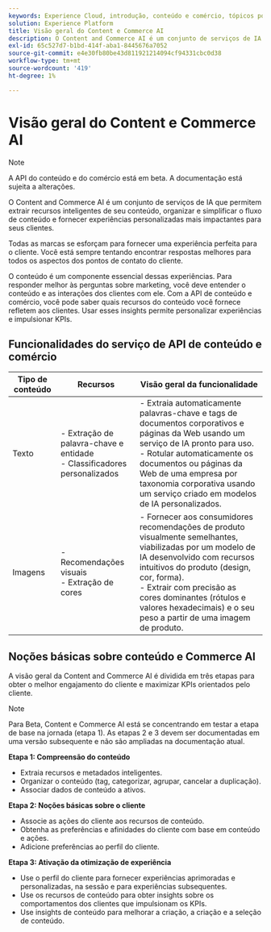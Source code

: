 ```yaml
---
keywords: Experience Cloud, introdução, conteúdo e comércio, tópicos populares, Serviços inteligentes, ccai
solution: Experience Platform
title: Visão geral do Content e Commerce AI
description: O Content and Commerce AI é um conjunto de serviços de IA que permite extrair recursos inteligentes de seu conteúdo, organizar, simplificar o fluxo de conteúdo e fornecer experiências personalizadas mais impactantes para seus clientes.
exl-id: 65c527d7-b1bd-414f-aba1-8445676a7052
source-git-commit: e4e30fb80be43d811921214094cf94331cbc0d38
workflow-type: tm+mt
source-wordcount: '419'
ht-degree: 1%

---
```


# Visão geral do Content e Commerce AI

>[!NOTE]
>
>A API do conteúdo e do comércio está em beta. A documentação está sujeita a alterações.

O Content and Commerce AI é um conjunto de serviços de IA que permitem extrair recursos inteligentes de seu conteúdo, organizar e simplificar o fluxo de conteúdo e fornecer experiências personalizadas mais impactantes para seus clientes.

Todas as marcas se esforçam para fornecer uma experiência perfeita para o cliente. Você está sempre tentando encontrar respostas melhores para todos os aspectos dos pontos de contato do cliente.

O conteúdo é um componente essencial dessas experiências. Para responder melhor às perguntas sobre marketing, você deve entender o conteúdo e as interações dos clientes com ele. Com a API de conteúdo e comércio, você pode saber quais recursos do conteúdo você fornece refletem aos clientes. Usar esses insights permite personalizar experiências e impulsionar KPIs.

## Funcionalidades do serviço de API de conteúdo e comércio

| Tipo de conteúdo | Recursos | Visão geral da funcionalidade |
| --- | --- | --- |
| Texto | - Extração de palavra-chave e entidade <br>- Classificadores personalizados | - Extraia automaticamente palavras-chave e tags de documentos corporativos e páginas da Web usando um serviço de IA pronto para uso. <br> - Rotular automaticamente os documentos ou páginas da Web de uma empresa por taxonomia corporativa usando um serviço criado em modelos de IA personalizados. |
| Imagens | - Recomendações visuais <br> - Extração de cores | - Fornecer aos consumidores recomendações de produto visualmente semelhantes, viabilizadas por um modelo de IA desenvolvido com recursos intuitivos do produto (design, cor, forma). <br> - Extrair com precisão as cores dominantes (rótulos e valores hexadecimais) e o seu peso a partir de uma imagem de produto. |

## Noções básicas sobre conteúdo e Commerce AI

A visão geral da Content and Commerce AI é dividida em três etapas para obter o melhor engajamento do cliente e maximizar KPIs orientados pelo cliente.

>[!NOTE]
>
>Para Beta, Content e Commerce AI está se concentrando em testar a etapa de base na jornada (etapa 1). As etapas 2 e 3 devem ser documentadas em uma versão subsequente e não são ampliadas na documentação atual.

**Etapa 1: Compreensão do conteúdo**
- Extraia recursos e metadados inteligentes.
- Organizar o conteúdo (tag, categorizar, agrupar, cancelar a duplicação).
- Associar dados de conteúdo a ativos.

**Etapa 2: Noções básicas sobre o cliente**
- Associe as ações do cliente aos recursos de conteúdo.
- Obtenha as preferências e afinidades do cliente com base em conteúdo e ações.
- Adicione preferências ao perfil do cliente.

**Etapa 3: Ativação da otimização de experiência**
- Use o perfil do cliente para fornecer experiências aprimoradas e personalizadas, na sessão e para experiências subsequentes.
- Use os recursos de conteúdo para obter insights sobre os comportamentos dos clientes que impulsionam os KPIs.
- Use insights de conteúdo para melhorar a criação, a criação e a seleção de conteúdo.
